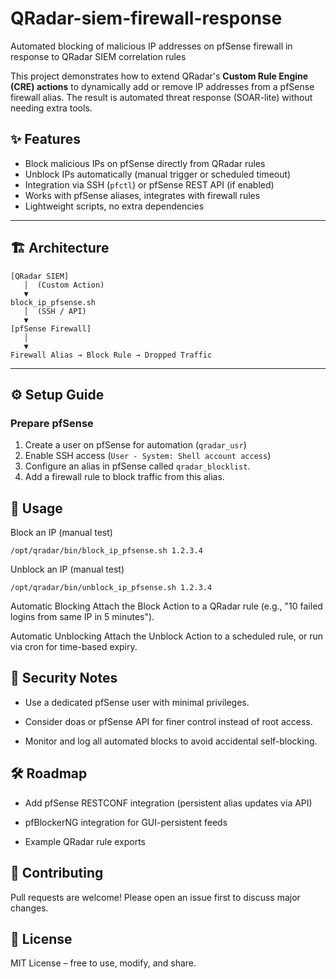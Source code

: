 # QRadar-siem-firewall-response
Automated blocking of malicious IP addresses on pfSense firewall in response to QRadar SIEM correlation rules

This project demonstrates how to extend QRadar's **Custom Rule Engine (CRE) actions** to dynamically add or remove IP addresses from a pfSense firewall alias. The result is automated threat response (SOAR-lite) without needing extra tools.

## ✨ Features
- Block malicious IPs on pfSense directly from QRadar rules  
- Unblock IPs automatically (manual trigger or scheduled timeout)  
- Integration via SSH (`pfctl`) or pfSense REST API (if enabled)  
- Works with pfSense aliases, integrates with firewall rules  
- Lightweight scripts, no extra dependencies  

---

## 🏗️ Architecture
```text
[QRadar SIEM]
   │  (Custom Action)
   ▼
block_ip_pfsense.sh
   │  (SSH / API)
   ▼
[pfSense Firewall]
   │
   ▼
Firewall Alias → Block Rule → Dropped Traffic

```

---

## ⚙️ Setup Guide

### Prepare pfSense
1. Create a user on pfSense for automation (`qradar_usr`)
2. Enable SSH access (`User - System: Shell account access`)
3. Configure an alias in pfSense called `qradar_blocklist`.
4. Add a firewall rule to block traffic from this alias.

### 



## 🚀 Usage

Block an IP (manual test)

`/opt/qradar/bin/block_ip_pfsense.sh 1.2.3.4`


Unblock an IP (manual test)

`/opt/qradar/bin/unblock_ip_pfsense.sh 1.2.3.4`


Automatic Blocking
Attach the Block Action to a QRadar rule (e.g., "10 failed logins from same IP in 5 minutes").

Automatic Unblocking
Attach the Unblock Action to a scheduled rule, or run via cron for time-based expiry.

## 🔐 Security Notes

- Use a dedicated pfSense user with minimal privileges.

- Consider doas or pfSense API for finer control instead of root access.

- Monitor and log all automated blocks to avoid accidental self-blocking.

## 🛠️ Roadmap

- Add pfSense RESTCONF integration (persistent alias updates via API)

- pfBlockerNG integration for GUI-persistent feeds

- Example QRadar rule exports

## 🤝 Contributing

Pull requests are welcome! Please open an issue first to discuss major changes.

## 📜 License

MIT License – free to use, modify, and share.
